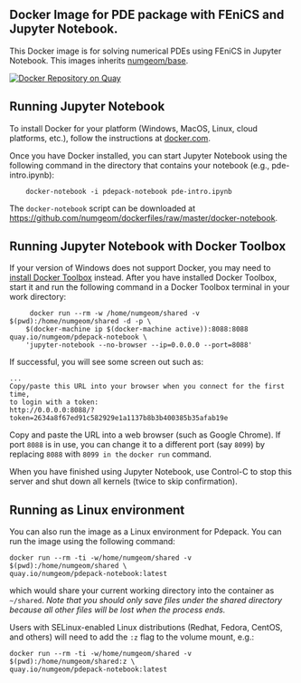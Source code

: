 ## Docker Image for PDE package with FEniCS and Jupyter Notebook.

This Docker image is for solving numerical PDEs using FEniCS in Jupyter Notebook. This images inherits [numgeom/base](https://quay.io/repository/numgeom/fenics-notebook).

[![Docker Repository on Quay](https://quay.io/repository/numgeom/pdepack-notebook/status "Docker Repository on Quay")](https://quay.io/repository/numgeom/pdepack-notebook)

## Running Jupyter Notebook

To install Docker for your platform (Windows, MacOS, Linux, cloud platforms, etc.), follow the instructions at [docker.com](https://docs.docker.com/engine/getstarted/step_one/).

Once you have Docker installed, you can start Jupyter Notebook using the following command in the directory that contains your notebook (e.g., pde-intro.ipynb):
```
    docker-notebook -i pdepack-notebook pde-intro.ipynb
```
The `docker-notebook` script can be downloaded at <https://github.com/numgeom/dockerfiles/raw/master/docker-notebook>.

## Running Jupyter Notebook with Docker Toolbox

If your version of Windows does not support Docker, you may need to [install Docker Toolbox](https://docs.docker.com/toolbox/toolbox_install_windows/) instead. After you have installed Docker Toolbox, start it and run the following command in a Docker Toolbox terminal in your work directory:
```
     docker run --rm -w /home/numgeom/shared -v $(pwd):/home/numgeom/shared -d -p \
    $(docker-machine ip $(docker-machine active)):8088:8088 quay.io/numgeom/pdepack-notebook \
    'jupyter-notebook --no-browser --ip=0.0.0.0 --port=8088'
```

If successful, you will see some screen out such as:
```
...
Copy/paste this URL into your browser when you connect for the first time,
to login with a token:
http://0.0.0.0:8088/?token=2634a8f67ed91c582929e1a1137b8b3b400385b35afab19e
```

Copy and paste the URL into a web browser (such as Google Chrome). If port `8088` is in use, you can change it to a different port (say `8099`) by replacing `8088` with `8099 in the` `docker run` command.

When you have finished using Jupyter Notebook, use Control-C to stop this server and shut down all kernels (twice to skip confirmation).

## Running as Linux environment

You can also run the image as a Linux environment for Pdepack. You can run the image using the following command:

    docker run --rm -ti -w/home/numgeom/shared -v $(pwd):/home/numgeom/shared \
    quay.io/numgeom/pdepack-notebook:latest

which would share your current working directory into the container as `~/shared`. *Note that you should only save files under the shared directory because all other files will be lost when the process ends.*

Users with SELinux-enabled Linux distributions (Redhat, Fedora, CentOS, and others) will need to add the `:z` flag to the volume mount, e.g.:

    docker run --rm -ti -w/home/numgeom/shared -v $(pwd):/home/numgeom/shared:z \
    quay.io/numgeom/pdepack-notebook:latest
